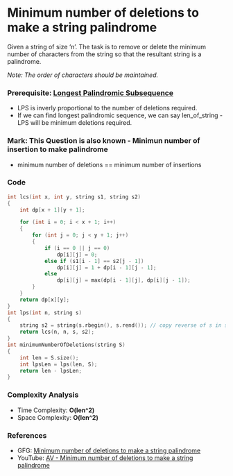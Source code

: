 # Minimum number of deletions to make a string palindrome

Given a string of size ‘n’. The task is to remove or delete the minimum number of characters from the string so that the resultant string is a palindrome.

_Note: The order of characters should be maintained._

### Prerequisite: [Longest Palindromic Subsequence](./AV16_longestPalindromicSubsequence.md)

- LPS is inverly proportional to the number of deletions required.
- If we can find longest palindromic sequence, we can say len_of_string - LPS will be minimum deletions required.

### Mark: This Question is also known - Minimun number of insertion to make palindrome

- minimum number of deletions == minimum number of insertions

### Code

```cpp
int lcs(int x, int y, string s1, string s2)
{
    int dp[x + 1][y + 1];

    for (int i = 0; i < x + 1; i++)
    {
        for (int j = 0; j < y + 1; j++)
        {
            if (i == 0 || j == 0)
                dp[i][j] = 0;
            else if (s1[i - 1] == s2[j - 1])
                dp[i][j] = 1 + dp[i - 1][j - 1];
            else
                dp[i][j] = max(dp[i - 1][j], dp[i][j - 1]);
        }
    }
    return dp[x][y];
}
int lps(int n, string s)
{
    string s2 = string(s.rbegin(), s.rend()); // copy reverse of s in s2
    return lcs(n, n, s, s2);
}
int minimumNumberOfDeletions(string S)
{
    int len = S.size();
    int lpsLen = lps(len, S);
    return len - lpsLen;
}
```

### Complexity Analysis

- Time Complexity: **O(len^2)**
- Space Complexity: **O(len^2)**

### References

- GFG: [Minimum number of deletions to make a string palindrome](https://www.geeksforgeeks.org/minimum-number-deletions-make-string-palindrome/)
- YouTube: [AV - Minimum number of deletions to make a string palindrome](https://www.youtube.com/watch?v=CFwCCNbRuLY&list=PL_z_8CaSLPWekqhdCPmFohncHwz8TY2Go&index=27)
